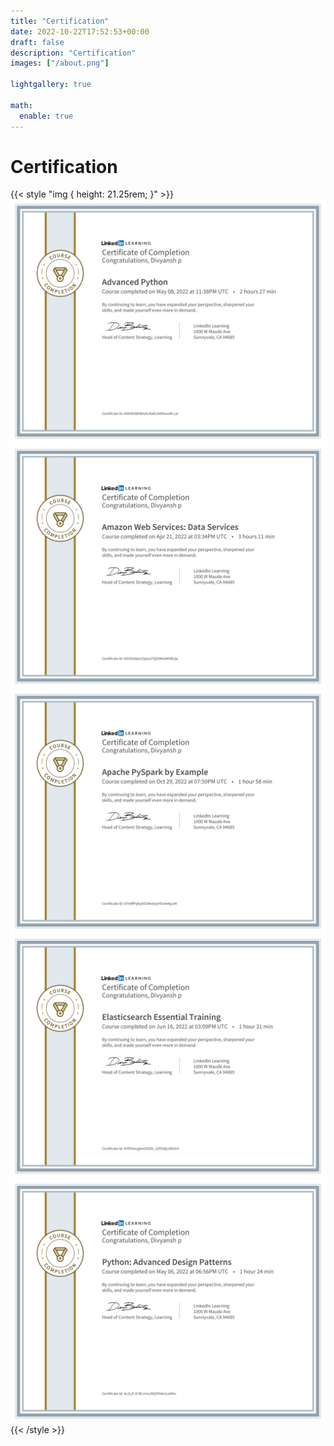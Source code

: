 ```yaml
---
title: "Certification"
date: 2022-10-22T17:52:53+00:00
draft: false
description: "Certification"
images: ["/about.png"]

lightgallery: true

math:
  enable: true
---
```


# Certification

{{< style "img { height: 21.25rem; }" >}} 
![](certificates/1.png) 
![](certificates/2.png) 
![](certificates/3.png) 
![](certificates/4.png) 
![](certificates/5.png) 
{{< /style >}} 

